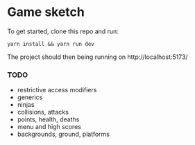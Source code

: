 # Game sketch

To get started, clone this repo and run:

``yarn install && yarn run dev``

The project should then being running on http://localhost:5173/

### TODO

- restrictive access modifiers
- generics
- ninjas
- collisions, attacks
- points, health, deaths
- menu and high scores
- backgrounds, ground, platforms
